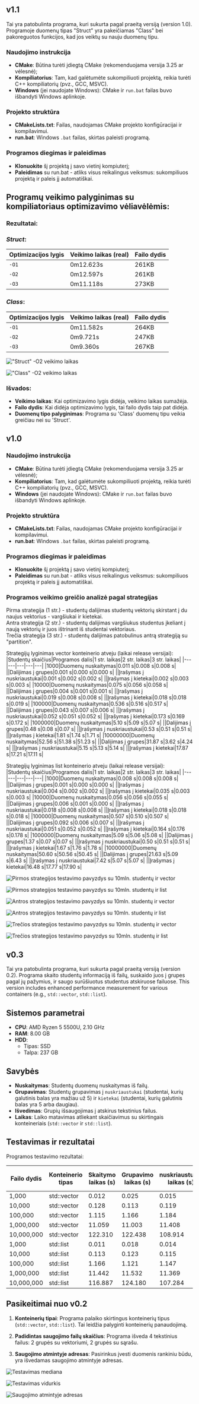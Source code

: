 ## v1.1
Tai yra patobulinta programa, kuri sukurta pagal praeitą versiją (version 1.0). Programoje duomenų tipas "Struct" yra pakeičiamas "Class" bei pakoreguotos funkcijos, kad jos veiktų su nauju duomenų tipu.

### Naudojimo instrukcija   
- **CMake**: Būtina turėti įdiegtą CMake (rekomenduojama versija 3.25 ar vėlesnė);
- **Kompiliatorius**: Tam, kad galėtumėte sukompiliuoti projektą, reikia turėti C++ kompiliatorių (pvz., GCC, MSVC).
- **Windows** (jei naudojate Windows): CMake ir `run.bat` failas buvo išbandyti Windows aplinkoje.
### Projekto struktūra
- **CMakeLists.txt**: Failas, naudojamas CMake projekto konfigūracijai ir kompilavimui.
- **run.bat**: Windows `.bat` failas, skirtas paleisti programą.
### Programos diegimas ir paleidimas
- **Klonuokite** šį projektą į savo vietinį kompiuterį;
- **Paleidimas** su run.bat - atliks visus reikalingus veiksmus: sukompiliuos projektą ir paleis jį automatiškai.

## Programų veikimo palyginimas su kompiliatoriaus optimizavimo vėliavėlėmis:

### Rezultatai:

### *Struct*:
| Optimizacijos lygis | Veikimo laikas (real)  | Failo dydis |
|---------------------|------------------------|-------------|
| `-O1`               | 0m12.623s              | 261KB       |
| `-O2`               | 0m12.597s              | 261KB       |
| `-O3`               | 0m11.118s              | 273KB       |

### *Class*:
| Optimizacijos lygis | Veikimo laikas (real)  | Failo dydis |
|---------------------|------------------------|-------------|
| `-O1`               | 0m11.582s              | 264KB       |
| `-O2`               | 0m9.721s               | 247KB       |
| `-O3`               | 0m9.360s               | 267KB       |

!["Struct" -O2 veikimo laikas](pav/struct_O2.png)

!["Class" -O2 veikimo laikas](pav/class_O2.png)

### Išvados:
- **Veikimo laikas**: Kai optimizavimo lygis didėja, veikimo laikas sumažėja.
- **Failo dydis**: Kai didėja optimizavimo lygis, tai failo dydis taip pat didėja.
- **Duomenų tipo palyginimas**: Programa su 'Class' duomenų tipu veikia greičiau nei su 'Struct'.


## v1.0
### Naudojimo instrukcija   
- **CMake**: Būtina turėti įdiegtą CMake (rekomenduojama versija 3.25 ar vėlesnė);
- **Kompiliatorius**: Tam, kad galėtumėte sukompiliuoti projektą, reikia turėti C++ kompiliatorių (pvz., GCC, MSVC).
- **Windows** (jei naudojate Windows): CMake ir `run.bat` failas buvo išbandyti Windows aplinkoje.
### Projekto struktūra
- **CMakeLists.txt**: Failas, naudojamas CMake projekto konfigūracijai ir kompilavimui.
- **run.bat**: Windows `.bat` failas, skirtas paleisti programą.
### Programos diegimas ir paleidimas
- **Klonuokite** šį projektą į savo vietinį kompiuterį;
- **Paleidimas** su run.bat - atliks visus reikalingus veiksmus: sukompiliuos projektą ir paleis jį automatiškai.

### Programos veikimo greičio analizė pagal strategijas
Pirma strategija (1 str.) - studentų dalijimas studentų vektorių skirstant į du naujus vektorius - vargšiukai ir kietekai.  
Antra strategija (2 str.) - studentų dalijimas vargšiukus studentus įkeliant į naują vektorių ir juos ištrinant iš studentai vektoriaus.  
Trečia strategija (3 str.) - studentų dalijimas patobulinus antrą strategiją su "partition".
   
Strategijų lyginimas vector konteinerio atveju (laikai release versijai):
|Studentų skaičius|Programos dalis|1 str. laikas|2 str. laikas|3 str. laikas| 
|---|---|---|---|---|
|1000|Duomenų nuskaitymas|0.011 s|0.008 s|0.008 s|
||Dalijimas į grupes|0.001 s|0.000 s|0.000 s|
||Įrašymas į nuskriaustukai|0.001 s|0.002 s|0.002 s|
||Įrašymas į kietekai|0.002 s|0.003 s|0.003 s|
|10000|Duomenų nuskaitymas|0.075 s|0.056 s|0.058 s|
||Dalijimas į grupes|0.004 s|0.001 s|0.001 s|
||Įrašymas į nuskriaustukai|0.019 s|0.008 s|0.008 s|
||Įrašymas į kietekai|0.018 s|0.018 s|0.019 s|
|100000|Duomenų nuskaitymas|0.536 s|0.516 s|0.517 s|
||Dalijimas į grupes|0.043 s|0.007 s|0.006 s|
||Įrašymas į nuskriaustukai|0.052 s|0.051 s|0.052 s|
||Įrašymas į kietekai|0.173 s|0.169 s|0.172 s|
|1000000|Duomenų nuskaitymas|5.10 s|5.09 s|5.07 s|
||Dalijimas į grupes|0.48 s|0.08 s|0.07 s|
||Įrašymas į nuskriaustukai|0.53 s|0.51 s|0.51 s|
||Įrašymas į kietekai|1.81 s|1.74 s|1.71 s|
|10000000|Duomenų nuskaitymas|52.56 s|51.38 s|51.23 s|
||Dalijimas į grupes|31.87 s|3.62 s|4.24 s|
||Įrašymas į nuskriaustukai|5.15 s|5.13 s|5.14 s|
||Įrašymas į kietekai|17.87 s|17.21 s|17.11 s|


Strategijų lyginimas list konteinerio atveju (laikai release versijai):  
|Studentų skaičius|Programos dalis|1 str. laikas|2 str. laikas|3 str. laikas| 
|---|---|---|---|---|
|1000|Duomenų nuskaitymas|0.008 s|0.008 s|0.008 s|
||Dalijimas į grupes|0.001 s|0.000 s|0.000 s|
||Įrašymas į nuskriaustukai|0.004 s|0.002 s|0.002 s|
||Įrašymas į kietekai|0.035 s|0.003 s|0.003 s|
|10000|Duomenų nuskaitymas|0.056 s|0.056 s|0.055 s|
||Dalijimas į grupes|0.006 s|0.001 s|0.000 s|
||Įrašymas į nuskriaustukai|0.018 s|0.008 s|0.008 s|
||Įrašymas į kietekai|0.018 s|0.018 s|0.018 s|
|100000|Duomenų nuskaitymas|0.507 s|0.510 s|0.507 s|
||Dalijimas į grupes|0.092 s|0.006 s|0.007 s|
||Įrašymas į nuskriaustukai|0.051 s|0.052 s|0.052 s|
||Įrašymas į kietekai|0.164 s|0.176 s|0.178 s|
|1000000|Duomenų nuskaitymas|5.09 s|5.06 s|5.08 s|
||Dalijimas į grupes|1.37 s|0.07 s|0.07 s|
||Įrašymas į nuskriaustukai|0.50 s|0.51 s|0.51 s|
||Įrašymas į kietekai|1.67 s|1.76 s|1.78 s|
|10000000|Duomenų nuskaitymas|50.60 s|50.56 s|50.45 s|
||Dalijimas į grupes|21.63 s|5.09 s|6.43 s|
||Įrašymas į nuskriaustukai|7.42 s|5.07 s|5.07 s|
||Įrašymas į kietekai|16.48 s|17.77 s|17.90 s|


![Pirmos strategijos testavimo pavyzdys su 10mln. studentų ir vector](pav/test_vec_1.png)

![Pirmos strategijos testavimo pavyzdys su 10mln. studentų ir list](pav/test_list_1.png)

![Antros strategijos testavimo pavyzdys su 10mln. studentų ir vector](pav/test_vec_2.png)

![Antros strategijos testavimo pavyzdys su 10mln. studentų ir list](pav/test_list_2.png)

![Trečios strategijos testavimo pavyzdys su 10mln. studentų ir vector](pav/test_vec_3.png)

![Trečios strategijos testavimo pavyzdys su 10mln. studentų ir list](pav/test_list_3.png)



## v0.3

Tai yra patobulinta programa, kuri sukurta pagal praeitą versiją (version 0.2). Programa skaito studentų informaciją iš failų, suskaido juos į grupes pagal jų pažymius, ir saugo surūšiuotus studentus atskiruose failuose. This version includes enhanced performance measurement for various containers (e.g., `std::vector`, `std::list`).

## Sistemos parametrai

- **CPU**: AMD Ryzen 5 5500U, 2.10 GHz
- **RAM**: 8.00 GB
- **HDD**:
  - Tipas: SSD
  - Talpa: 237 GB

## Savybės

- **Nuskaitymas**: Studentų duomenų nuskaitymas iš failų.
- **Grupavimas**: Studentų grupavimas į `nuskriaustukai` (studentai, kurių galutinis balas yra mažiau už 5) ir `kietekai` (studentai, kurių galutinis balas yra 5 arba daugiau).
- **Išvedimas**: Grupių išsaugojimas į atskirus tekstinius failus.
- **Laikas**: Laiko matavimas atliekant skaičiavimus su skirtingais konteineriais (`std::vector` ir `std::list`).

## Testavimas ir rezultatai

Programos testavimo rezultatai:

| Failo dydis | Konteinerio tipas | Skaitymo laikas (s) | Grupavimo laikas (s) | nuskriaustukai laikas (s) | kietekai laikas (s)  | Bendras laikas (s) |
|-------------|-------------------|---------------------|----------------------|---------------------------|----------------------|--------------------|
| 1,000       | std::vector       | 0.012               | 0.025                | 0.015                     | 0.016                | 0.056              |
| 10,000      | std::vector       | 0.128               | 0.113                | 0.119                     | 0.117                | 0.354              |
| 100,000     | std::vector       | 1.115               | 1.166                | 1.184                     | 1.135                | 3.358              |
| 1,000,000   | std::vector       | 11.059              | 11.003               | 11.408                    | 11.304               | 33.685             |
| 10,000,000  | std::vector       | 122.310             | 122.438              | 108.914                   | 107.627              | 338.955            |
| 1,000       | std::list         | 0.011               | 0.018                | 0.014                     | 0.028                | 0.060              |
| 10,000      | std::list         | 0.113               | 0.123                | 0.115                     | 0.116                | 0.354              |
| 100,000     | std::list         | 1.166               | 1.121                | 1.147                     | 1.090                | 3.358              |
| 1,000,000   | std::list         | 11.442              | 11.532               | 11.369                    | 11.226               | 34.127             |
| 10,000,000  | std::list         | 116.887             | 124.180              | 107.284                   | 107.492              | 338.955            |


## Pasikeitimai nuo v0.2
   
1. **Konteinerių tipai**: Programa palaiko skirtingus konteinerių tipus (`std::vector`, `std::list`). Tai leidžia palyginti konteinerių panaudojimą.
   
2. **Padidintas saugojimo failų skaičius**: Programa išveda 4 tekstinius failus: 2 grupės su vektoriumi, 2 grupės su sąrašu.

3. **Saugojimo atmintyje adresas**: Pasirinkus įvesti duomenis rankiniu būdu, yra išvedamas saugojimo atmintyje adresas.


![Testavimas mediana](pav/mediana.png)

![Testavimas vidurkis](pav/vidurkis.png)

![Saugojimo atmintyje adresas](pav/adresas.png)
